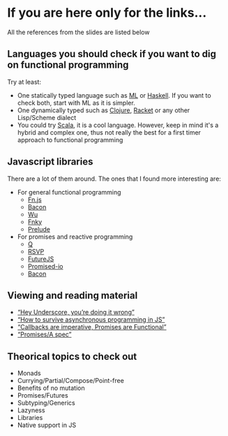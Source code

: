 If you are here only for the links...
=====================================

All the references from the slides are listed below

Languages you should check if you want to dig on functional programming
-----------------------------------------------------------------------

Try at least:

- One statically typed language such as [ML](http://www.smlnj.org/) or [Haskell](http://www.haskell.org/). If you want to check both, start with ML as it is simpler.
- One dynamically typed such as [Clojure](http://clojure.org/), [Racket](http://racket-lang.org/) or any other Lisp/Scheme dialect
- You could try [Scala](http://www.scala-lang.org), it is a cool language. However, keep in mind it's a hybrid and complex one, thus not really the best for a first timer approach to functional programming

Javascript libraries
--------------------

There are a lot of them around. The ones that I found more interesting are:

- For general functional programming
  - [Fn.js](http://eliperelman.com/fn.js/)
  - [Bacon](https://github.com/baconjs/bacon.js)
  - [Wu](http://fitzgen.github.io/wu.js/)
  - [Fnky](https://github.com/leoasis/fnky)
  - [Prelude](http://preludels.com/)
- For promises and reactive programming
  - [Q](https://github.com/kriskowal/q)
  - [RSVP](https://github.com/tildeio/rsvp.js)
  - [FutureJS](https://github.com/FuturesJS/FuturesJS)
  - [Promised-io](https://github.com/kriszyp/promised-io)
  - [Bacon](https://github.com/baconjs/bacon.js)

Viewing and reading material
----------------------------

- [“Hey Underscore, you’re doing it wrong”](http://www.youtube.com/watch?v=m3svKOdZijA)
- [“How to survive asynchronous programming in JS”](http://www.infoq.com/articles/surviving-asynchronous-programming-in-javascript)
- [“Callbacks are imperative, Promises are Functional”](https://blog.jcoglan.com/2013/03/30/callbacks-are-imperative-promises-are-functional-nodes-biggest-missed-opportunity/)
- [“Promises/A spec”](http://wiki.commonjs.org/wiki/Promises/A)

Theorical topics to check out
-----------------------------
- Monads
- Currying/Partial/Compose/Point-free
- Benefits of no mutation
- Promises/Futures
- Subtyping/Generics
- Lazyness
- Libraries
- Native support in JS


